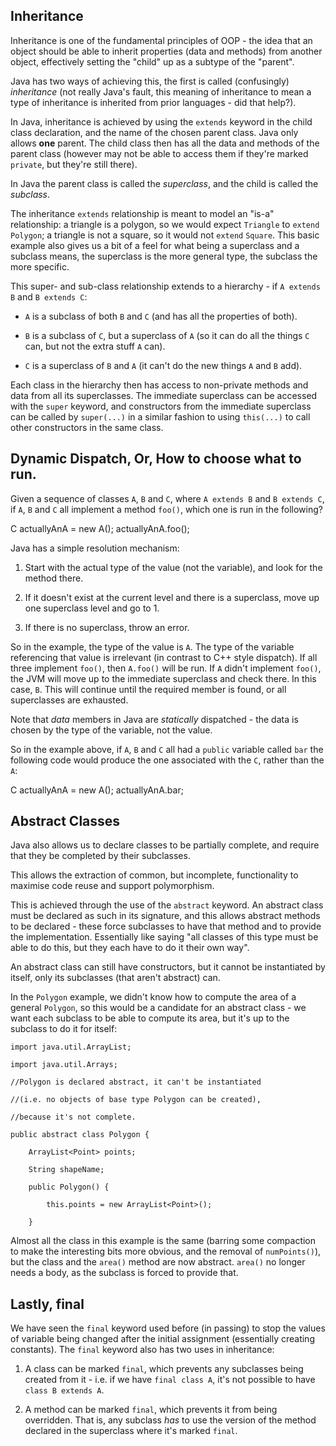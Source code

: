 ## Inheritance

Inheritance is one of the fundamental principles of OOP - the idea that an object should be able to inherit properties (data and methods) from another object, effectively setting the "child" up as a subtype of the "parent".

Java has two ways of achieving this, the first is called (confusingly) _inheritance_ (not really Java's fault, this meaning of inheritance to mean a type of inheritance is inherited from prior languages - did that help?).

In Java, inheritance is achieved by using the `extends` keyword in the child class declaration, and the name of the chosen parent class. Java only allows **one** parent. The child class then has all the data and methods of the parent class (however may not be able to access them if they're marked `private`, but they're still there).

In Java the parent class is called the _superclass_, and the child is called the _subclass_.

The inheritance `extends` relationship is meant to model an "is-a" relationship: a triangle is a polygon, so we would expect `Triangle` to `extend` `Polygon`; a triangle is not a square, so it would not `extend` `Square`. This basic example also gives us a bit of a feel for what being a superclass and a subclass means, the superclass is the more general type, the subclass the more specific.

This super- and sub-class relationship extends to a hierarchy - if `A extends B` and `B extends C`:

- `A` is a subclass of both `B` and `C` (and has all the properties of both).
    
- `B` is a subclass of `C`, but a superclass of `A` (so it can do all the things `C` can, but not the extra stuff `A` can).
    
- `C` is a superclass of `B` and `A` (it can't do the new things `A` and `B` add).
    

Each class in the hierarchy then has access to non-private methods and data from all its superclasses. The immediate superclass can be accessed with the `super` keyword, and constructors from the immediate superclass can be called by `super(...)` in a similar fashion to using `this(...)` to call other constructors in the same class.


## Dynamic Dispatch, Or, How to choose what to run.

Given a sequence of classes `A`, `B` and `C`, where `A extends B` and `B extends C`, if `A`, `B` and `C` all implement a method `foo()`, which one is run in the following?

C actuallyAnA = new A(); actuallyAnA.foo();

Java has a simple resolution mechanism:

1. Start with the actual type of the value (not the variable), and look for the method there.
    
2. If it doesn't exist at the current level and there is a superclass, move up one superclass level and go to 1.
    
3. If there is no superclass, throw an error.
    

So in the example, the type of the value is `A`. The type of the variable referencing that value is irrelevant (in contrast to C++ style dispatch). If all three implement `foo()`, then `A.foo()` will be run. If `A` didn't implement `foo()`, the JVM will move up to the immediate superclass and check there. In this case, `B`. This will continue until the required member is found, or all superclasses are exhausted.

Note that _data_ members in Java are _statically_ dispatched - the data is chosen by the type of the variable, not the value.

So in the example above, if `A`, `B` and `C` all had a `public` variable called `bar` the following code would produce the one associated with the `C`, rather than the `A`:

C actuallyAnA = new A(); actuallyAnA.bar;


## Abstract Classes

Java also allows us to declare classes to be partially complete, and require that they be completed by their subclasses.

This allows the extraction of common, but incomplete, functionality to maximise code reuse and support polymorphism.

This is achieved through the use of the `abstract` keyword. An abstract class must be declared as such in its signature, and this allows abstract methods to be declared - these force subclasses to have that method and to provide the implementation. Essentially like saying "all classes of this type must be able to do this, but they each have to do it their own way".

An abstract class can still have constructors, but it cannot be instantiated by itself, only its subclasses (that aren't abstract) can.

In the `Polygon` example, we didn't know how to compute the area of a general `Polygon`, so this would be a candidate for an abstract class - we want each subclass to be able to compute its area, but it's up to the subclass to do it for itself:

```
import java.util.ArrayList;

import java.util.Arrays;

//Polygon is declared abstract, it can't be instantiated

//(i.e. no objects of base type Polygon can be created),

//because it's not complete.

public abstract class Polygon {

    ArrayList<Point> points;

    String shapeName;

    public Polygon() {

        this.points = new ArrayList<Point>();

    }
```

Almost all the class in this example is the same (barring some compaction to make the interesting bits more obvious, and the removal of `numPoints()`), but the class and the `area()` method are now abstract. `area()` no longer needs a body, as the subclass is forced to provide that.


## Lastly, final

We have seen the `final` keyword used before (in passing) to stop the values of variable being changed after the initial assignment (essentially creating constants). The `final` keyword also has two uses in inheritance:

1. A class can be marked `final`, which prevents any subclasses being created from it - i.e. if we have `final class A`, it's not possible to have `class B extends A`.
    
2. A method can be marked `final`, which prevents it from being overridden. That is, any subclass _has_ to use the version of the method declared in the superclass where it's marked `final`.

